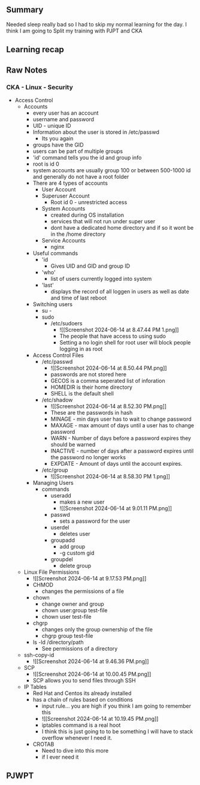 ## Summary
Needed sleep really bad so I had to skip my normal learning for the day. I think I am going to Split my training with PJPT and CKA

## Learning recap


## Raw Notes

### CKA - Linux - Security
- Access Control
	- Accounts
		- every user has an account
		- username and password
		- UID - unique ID
		- Information about the user is stored in /etc/passwd
			- Its you again
		- groups have the GID
		- users can be part of multiple groups
		- 'id' command tells you the id and group info
		- root is id 0
		- system accounts are usually group 100 or between 500-1000 id and generally do not have a root folder
		- There are 4 types of accounts
			- User Account
			- Superuser Account
				- Root id 0 - unrestricted access
			- System Accounts
				- created during OS installation
				- services that will not run under super user
				- dont have a dedicated home directory and if so it wont be in the /home directory
			- Service Accounts
				- nginx
		- Useful commands
			- 'id
				- Gives UID and GID and group ID
			- 'who'
				- list of users currently logged into system
			- 'last'
				- displays the record of all loggen in users as well as date and time of last reboot
		- Switching users
			- su - 
			- sudo
				- /etc/sudoers
					- ![[Screenshot 2024-06-14 at 8.47.44 PM 1.png]]
					- The people that have access to using sudo
					- Setting a no login shell for root user will block people logging in as root
		- Access Control Files
			- /etc/passwd
				- ![[Screenshot 2024-06-14 at 8.50.44 PM.png]]
				- passwords are not stored here
				- GECOS is a comma seperated list of inforation
				- HOMEDIR is their home directory
				- SHELL is the default shell
			- /etc/shadow
				- ![[Screenshot 2024-06-14 at 8.52.30 PM.png]]
				- These are the passwords in hash
				- MINAGE - min days user has to wait to change password
				- MAXAGE - max amount of days until a user has to change password
				- WARN - Number of days before a password expires they should be warned
				- INACTIVE - number of days after a password expires until the password no longer works
				- EXPDATE - Amount of days until the account expires.
			- /etc/group
				- ![[Screenshot 2024-06-14 at 8.58.30 PM 1.png]]
		- Managing Users
			- commands
				- useradd
					- makes a new user
					- ![[Screenshot 2024-06-14 at 9.01.11 PM.png]]
				- passwd
					- sets a password for the user
				- userdel 
					- deletes user
				- groupadd 
					- add group
					- -g custom gid
				- groupdel
					- delete group
	- Linux File Permissions
		- ![[Screenshot 2024-06-14 at 9.17.53 PM.png]]
		- CHMOD
			- changes the permissions of a file
		- chown
			- change owner and group
			- chown user:group test-file
			- chown user test-file
		- chgrp
			- changes only the group ownership of the file
			- chgrp group test-file
		- ls -ld /directory/path
			- See permissions of a directory
	- ssh-copy-id
		- ![[Screenshot 2024-06-14 at 9.46.36 PM.png]]
	- SCP
		- ![[Screenshot 2024-06-14 at 10.00.45 PM.png]]
		- SCP allows you to send files through SSH
	- IP Tables
		- Red Hat and Centos its already installed
		- has a chain of rules based on conditions
			- input rule... you are high if you think I am going to remember this
			- ![[Screenshot 2024-06-14 at 10.19.45 PM.png]]
			- iptables command is a real hoot
			- I think this is just going to to be something I will have to stack overflow whenever I need it.
		- CROTAB
			- Need to dive into this more
			- if I ever need it

## PJWPT



